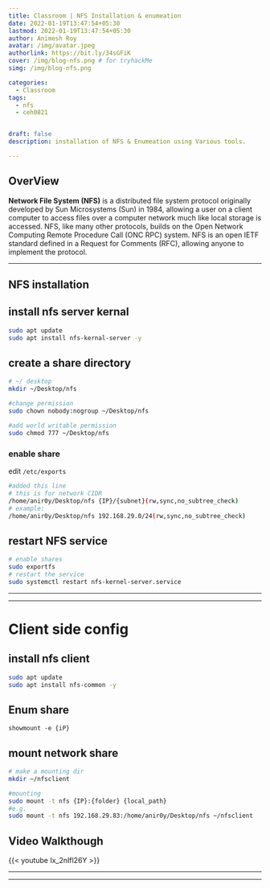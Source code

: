 ```yaml
---
title: Classroom | NFS Installation & enumeation
date: 2022-01-19T13:47:54+05:30
lastmod: 2022-01-19T13:47:54+05:30
author: Animesh Roy
avatar: /img/avatar.jpeg
authorlink: https://bit.ly/34sGFiK
cover: /img/blog-nfs.png # for tryhackMe
simg: /img/blog-nfs.png

categories:
  - Classroom
tags:
  - nfs
  - ceh0821


draft: false
description: installation of NFS & Enumeation using Various tools. 

---
```


## OverView

**Network File System (NFS)** is a distributed file system protocol originally developed by Sun Microsystems (Sun) in 1984, allowing a user on a client computer to access files over a computer network much like local storage is accessed. NFS, like many other protocols, builds on the Open Network Computing Remote Procedure Call (ONC RPC) system. NFS is an open IETF standard defined in a Request for Comments (RFC), allowing anyone to implement the protocol.

---

## NFS installation

## install nfs server kernal

```bash
sudo apt update
sudo apt install nfs-kernal-server -y 
```

## create a share directory

```bash
# ~/ desktop
mkdir ~/Desktop/nfs

#change permission
sudo chown nobody:nogroup ~/Desktop/nfs

#add world writable permission
sudo chmod 777 ~/Desktop/nfs
```

### enable share

edit `/etc/exports`

```bash
#added this line
# this is for network CIDR
/home/anir0y/Desktop/nfs {IP}/{subnet}(rw,sync,no_subtree_check)
# example:
/home/anir0y/Desktop/nfs 192.168.29.0/24(rw,sync,no_subtree_check)
```

## restart NFS service

```bash
# enable shares
sudo exportfs
# restart the service
sudo systemctl restart nfs-kernel-server.service
```

---
<!-- Google Ads -->
<script async src="https://pagead2.googlesyndication.com/pagead/js/adsbygoogle.js"></script>
<ins class="adsbygoogle"
     style="display:block; text-align:center;"
     data-ad-layout="in-article"
     data-ad-format="fluid"
     data-ad-client="ca-pub-3526678290068011"
     data-ad-slot="7160066188"></ins>
<script>
     (adsbygoogle = window.adsbygoogle || []).push({});
</script>
<!-- END -->

---

# Client side config

## install nfs client

```bash
sudo apt update
sudo apt install nfs-common -y
```

## Enum share

`showmount -e {iP}`

## mount network share

```bash
# make a mounting dir
mkdir ~/nfsclient

#mounting
sudo mount -t nfs {IP}:{folder} {local_path}
#e.g.
sudo mount -t nfs 192.168.29.83:/home/anir0y/Desktop/nfs ~/nfsclient
```

## Video Walkthough

{{< youtube Ix_2nIfl26Y >}}





---
<!-- Google Ads -->
<script async src="https://pagead2.googlesyndication.com/pagead/js/adsbygoogle.js"></script>
<ins class="adsbygoogle"
     style="display:block; text-align:center;"
     data-ad-layout="in-article"
     data-ad-format="fluid"
     data-ad-client="ca-pub-3526678290068011"
     data-ad-slot="7160066188"></ins>
<script>
     (adsbygoogle = window.adsbygoogle || []).push({});
</script>
<!-- END -->

---


<script data-name="BMC-Widget" data-cfasync="false" src="https://cdnjs.buymeacoffee.com/1.0.0/widget.prod.min.js" data-id="anir0y" data-description="Support me on Buy me a coffee!" data-message="" data-color="#5F7FFF" data-position="Right" data-x_margin="18" data-y_margin="18"></script>

<!-- EOF -->
